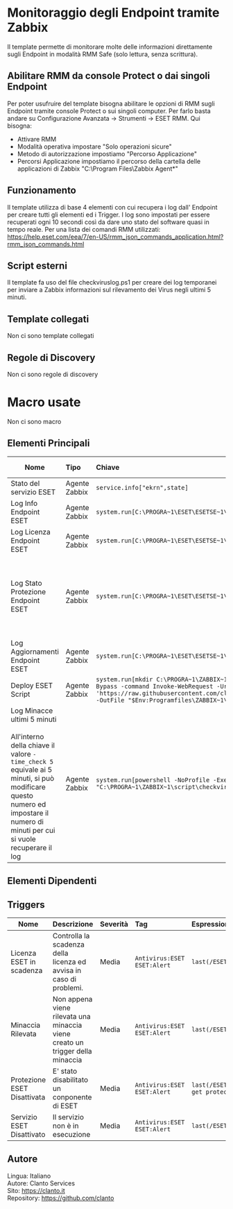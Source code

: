 # Monitoraggio degli Endpoint tramite Zabbix
Il template permette di monitorare molte delle informazioni direttamente sugli Endpoint in modalità RMM Safe (solo lettura, senza scrittura).

## Abilitare RMM da console Protect o dai singoli Endpoint
Per poter usufruire del template bisogna abilitare le opzioni di RMM sugli Endpoint tramite console Protect o sui singoli computer.
Per farlo basta andare su Configurazione Avanzata -> Strumenti -> ESET RMM.
Qui bisogna:
- Attivare RMM
- Modalità operativa impostare "Solo operazioni sicure"
- Metodo di autorizzazione impostiamo "Percorso Applicazione"
- Percorsi Applicazione impostiamo il percorso della cartella delle applicazioni di Zabbix "C:\Program Files\Zabbix Agent\*"

## Funzionamento
Il template utilizza di base 4 elementi con cui recupera i log dall' Endpoint per creare tutti gli elementi ed i Trigger.
I log sono impostati per essere recuperati ogni 10 secondi così da dare uno stato del software quasi in tempo reale.
Per una lista dei comandi RMM utilizzati:
https://help.eset.com/eea/7/en-US/rmm_json_commands_application.html?rmm_json_commands.html



## Script esterni
Il template fa uso del file checkviruslog.ps1 per creare dei log temporanei per inviare a Zabbix informazioni sul rilevamento dei Virus negli ultimi 5 minuti.

## Template collegati
Non ci sono template collegati

## Regole di Discovery
Non ci sono regole di discovery

# Macro usate
Non ci sono macro

## Elementi Principali
| Nome        | Tipo           | Chiave  | Tipo di informazione  | Intervallo| Tag | Preprocesso|
| ------------- |:-------------|:-------------|:-------------|:-----|:-----|:-----|
|Stato del servizio ESET|Agente Zabbix| ``` service.info["ekrn",state] ``` |Testo|10s|`Antivirus:ESET` `ESET:Componenti`|
|Log Info Endpoint ESET|Agente Zabbix|```system.run[C:\PROGRA~1\ESET\ESETSE~1\eRmm.exe get application-info]```|Testo|10s|`Antivirus:ESET` `ESET:Log`|
|Log Licenza Endpoint ESET|Agente Zabbix|```system.run[C:\PROGRA~1\ESET\ESETSE~1\eRmm.exe get license-info]```|Testo|10s|`Antivirus:ESET` `ESET:Log`|
|Log Stato Protezione Endpoint ESET|Agente Zabbix|```system.run[C:\PROGRA~1\ESET\ESETSE~1\eRmm.exe get protection-status]```|Testo|10s|`Antivirus:ESET` `ESET:Log`|```JSONPath -> $.result.description```<br><br>```Sostituisci: You are protected -> Protezione attiva```<br><br>```Sostituisci: Security alert -> Protezione Disattivata```|
|Log Aggiornamenti Endpoint ESET|Agente Zabbix|```system.run[C:\PROGRA~1\ESET\ESETSE~1\eRmm.exe get update-status]```|Testo|10s|`Antivirus:ESET` `ESET:Log`|
|Deploy ESET Script|Agente Zabbix|```system.run[mkdir C:\PROGRA~1\ZABBIX~1\script & powershell.exe -NoProfile -ExecutionPolicy Bypass -command Invoke-WebRequest -Uri 'https://raw.githubusercontent.com/clanto/ESET_Protect_Script/main/zabbix/checkviruslog.ps1' -OutFile "$Env:Programfiles\ZABBIX~1\script\checkviruslog.ps1",nowait]```|Testo|1d|`Antivirus:ESET` `ESET:Log`|
|Log Minacce ultimi 5 minuti<br><br>All'interno della chiave il valore ```-time_check 5``` equivale ai 5 minuti, si può modificare questo numero ed impostare il numero di minuti per cui si vuole recuperare il log|Agente Zabbix|```system.run[powershell -NoProfile -ExecutionPolicy bypass -File "C:\PROGRA~1\ZABBIX~1\script\checkviruslog.ps1" -time_check 5]```|Testo|10s|`Antivirus:ESET` `ESET:Log`|

## Elementi Dipendenti


## Triggers
| Nome        | Descrizione           | Severità  | Tag  | Espressione  |
| ------------- |:-------------|:-------------|:-------------|:-----|
| 	Licenza ESET in scadenza     | Controlla la scadenza della licenza ed avvisa in caso di problemi. | Media |`Antivirus:ESET` `ESET:Alert`|``` last(/ESET/ESET.licenza.stato)<>"ok" ```
| Minaccia Rilevata      | Non appena viene rilevata una minaccia viene creato un trigger della minaccia |   Media |`Antivirus:ESET` `ESET:Alert`|``` last(/ESET/ESET.Rilevamento)="Minaccia Rilevata" ```
| Protezione ESET Disattivata | E' stato disabilitato un conponente di ESET      |    Media |`Antivirus:ESET` `ESET:Alert`|``` last(/ESET/system.run[C:\PROGRA~1\ESET\ESETSE~1\eRmm.exe get protection-status],#10)<>"Protezione attiva" ```
| Servizio ESET Disattivato | Il servizio non è in esecuzione      |    Media |`Antivirus:ESET` `ESET:Alert`|``` last(/ESET/service.info["ekrn",state])<>0 ```

## Autore
Lingua: Italiano<br>
Autore: Clanto Services<br>
Sito: https://clanto.it<br>
Repository: https://github.com/clanto<br>
